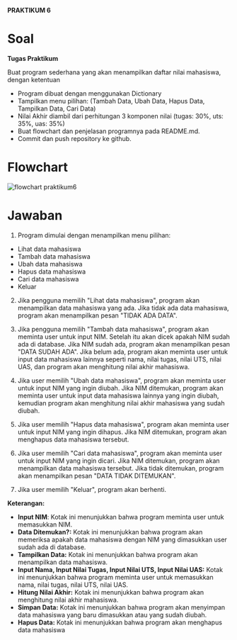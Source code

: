 **PRAKTIKUM 6**
# Soal
**Tugas Praktikum**

Buat program sederhana yang akan menampilkan daftar nilai mahasiswa, dengan ketentuan
- Program dibuat dengan menggunakan Dictionary
- Tampilkan menu pilihan: (Tambah Data, Ubah Data, Hapus Data, Tampilkan Data, Cari Data)
- Nilai Akhir diambil dari perhitungan 3 komponen nilai (tugas: 30%, uts: 35%, uas: 35%)
- Buat flowchart dan penjelasan programnya pada README.md. 
- Commit dan push repository ke github.

# Flowchart
![flowchart praktikum6](https://github.com/user-attachments/assets/7ab2593d-1099-43ea-92f0-56404e3e923e)

# Jawaban
1. Program dimulai dengan menampilkan menu pilihan:

- Lihat data mahasiswa
- Tambah data mahasiswa
- Ubah data mahasiswa
- Hapus data mahasiswa
- Cari data mahasiswa
- Keluar
2. Jika pengguna memilih "Lihat data mahasiswa", program akan menampilkan data mahasiswa yang ada. Jika tidak ada data mahasiswa, program akan menampilkan pesan "TIDAK ADA DATA".

3. Jika pengguna memilih "Tambah data mahasiswa", program akan meminta user untuk input NIM. Setelah itu akan dicek apakah NIM sudah ada di database. Jika NIM sudah ada, program akan menampilkan pesan "DATA SUDAH ADA". Jika belum ada, program akan meminta user untuk input data mahasiswa lainnya seperti nama, nilai tugas, nilai UTS, nilai UAS, dan program akan menghitung nilai akhir mahasiswa.

4. Jika user memilih "Ubah data mahasiswa", program akan meminta user untuk input NIM yang ingin diubah. Jika NIM ditemukan, program akan meminta user untuk input data mahasiswa lainnya yang ingin diubah, kemudian program akan menghitung nilai akhir mahasiswa yang sudah diubah.

5. Jika user memilih "Hapus data mahasiswa", program akan meminta user untuk input NIM yang ingin dihapus. Jika NIM ditemukan, program akan menghapus data mahasiswa tersebut.

6. Jika user memilih "Cari data mahasiswa", program akan meminta user untuk input NIM yang ingin dicari. Jika NIM ditemukan, program akan menampilkan data mahasiswa tersebut. Jika tidak ditemukan, program akan menampilkan pesan "DATA TIDAK DITEMUKAN".

7. Jika user memilih "Keluar", program akan berhenti.

**Keterangan:**

- **Input NIM**: Kotak ini menunjukkan bahwa program meminta user untuk memasukkan NIM.
- **Data Ditemukan?:** Kotak ini menunjukkan bahwa program akan memeriksa apakah data mahasiswa dengan NIM yang dimasukkan user sudah ada di database.
- **Tampilkan Data:** Kotak ini menunjukkan bahwa program akan menampilkan data mahasiswa.
- **Input Nama, Input Nilai Tugas, Input Nilai UTS, Input Nilai UAS:** Kotak ini menunjukkan bahwa program meminta user untuk memasukkan nama, nilai tugas, nilai UTS, nilai UAS.
- **Hitung Nilai Akhir:** Kotak ini menunjukkan bahwa program akan menghitung nilai akhir mahasiswa.
- **Simpan Data:** Kotak ini menunjukkan bahwa program akan menyimpan data mahasiswa yang baru dimasukkan atau yang sudah diubah.
- **Hapus Data:** Kotak ini menunjukkan bahwa program akan menghapus data mahasiswa
